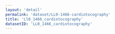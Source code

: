 ```yaml
---
layout: 'detail'
permalink: 'dataset/LL0-1466-cardiotocography'
title: 'Ll0_1466_cardiotocography'
datasetID: 'LL0_1466_cardiotocography'
---
```

